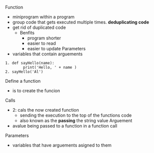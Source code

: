 Function
- miniprogram within a program
- group code that gets executed multiple times.
**deduplicating code**
- get rid of duplicated code
    - Benfits
        - program shorter
        - easier to read
        - easier to update
Parameters
- variables that contain arguements

```
1. def sayHello(name):
        print('Hello, ' + name )
2. sayHello('Al')
```

Define a function
- is to create the funcion

Calls
- 2: cals the now created function
    - sending the execution to the top of the functions code
    - also known as the **passing** the string value
 Arguement
 - avalue being passed to a function in a function call

 Parameters
 - variables that have arguements asigned to them